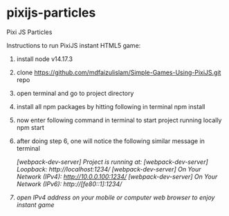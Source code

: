 # pixijs-particles

Pixi JS Particles

Instructions to run PixiJS instant HTML5 game:

1. install node v14.17.3
2. clone https://github.com/mdfaizulislam/Simple-Games-Using-PixiJS.git repo
3. open terminal and go to project directory
4. install all npm packages by hitting following in terminal
   npm install
5. now enter following command in terminal to start project running locally
   npm start
6. after doing step 6, one will notice the following similar message in terminal

   <i> [webpack-dev-server] Project is running at:
   <i> [webpack-dev-server] Loopback: http://localhost:1234/
   <i> [webpack-dev-server] On Your Network (IPv4): http://10.0.0.100:1234/
   <i> [webpack-dev-server] On Your Network (IPv6): http://[fe80::1]:1234/

7. open IPv4 address on your mobile or computer web browser to enjoy instant game
